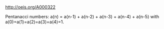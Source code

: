 http://oeis.org/A000322

Pentanacci numbers: a(n) = a(n-1) + a(n-2) + a(n-3) + a(n-4) + a(n-5) with a(0)=a(1)=a(2)=a(3)=a(4)=1.
